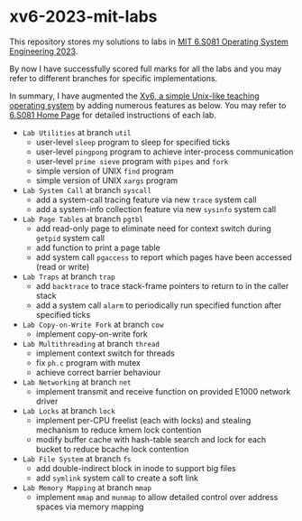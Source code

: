 # xv6-2023-mit-labs

This repository stores my solutions to labs in [MIT 6.S081 Operating System Engineering 2023](https://pdos.csail.mit.edu/6.S081/2023/).

By now I have successfully scored full marks for all the labs and you may refer to different branches for specific implementations.

In summary, I have augmented the [Xv6, a simple Unix-like teaching operating system](https://pdos.csail.mit.edu/6.828/2023/xv6.html)
by adding numerous features as below. You may refer to [6.S081 Home Page](https://pdos.csail.mit.edu/6.S081/2023/) for detailed
instructions of each lab.

- `Lab Utilities` at branch `util`
  - user-level `sleep` program to sleep for specified ticks
  - user-level `pingpong` program to achieve inter-process communication
  - user-level `prime sieve` program with `pipes` and `fork`
  - simple version of UNIX `find` program
  - simple version of UNIX `xargs` program
- `Lab System Call` at branch `syscall`
  - add a system-call tracing feature via new `trace` system call
  - add a system-info collection feature via new `sysinfo` system call
- `Lab Page Tables` at branch `pgtbl`
  - add read-only page to eliminate need for context switch during `getpid` system call
  - add function to print a page table
  - add system call `pgaccess` to report which pages have been accessed (read or write)
- `Lab Traps` at branch `trap`
  - add `backtrace` to trace stack-frame pointers to return to in the caller stack
  - add a system call `alarm` to periodically run specified function after specified ticks
- `Lab Copy-on-Write Fork` at branch `cow`
  - implement copy-on-write fork
- `Lab Multithreading` at branch `thread`
  - implement context switch for threads
  - fix `ph.c` program with mutex
  - achieve correct barrier behaviour
- `Lab Networking` at branch `net`
  - implement transmit and receive function on provided E1000 network driver
- `Lab Locks` at branch `lock`
  - implement per-CPU freelist (each with locks) and stealing mechanism to reduce kmem lock contention
  - modify buffer cache with hash-table search and lock for each bucket to reduce bcache lock contention
- `Lab File System` at branch `fs`
  - add double-indirect block in inode to support big files
  - add `symlink` system call to create a soft link
- `Lab Memory Mapping` at branch `mmap`
  - implement `mmap` and `munmap` to allow detailed control over address spaces via memory mapping

